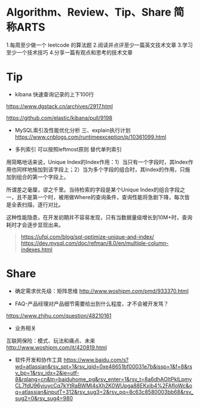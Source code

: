 # Algorithm、Review、Tip、Share 简称ARTS
1.每周至少做一个 leetcode 的算法题 2.阅读并点评至少一篇英文技术文章 3.学习至少一个技术技巧 4.分享一篇有观点和思考的技术文章


# Tip

* kibana 快速查询记录的上下100行

https://www.dgstack.cn/archives/2917.html

https://github.com/elastic/kibana/pull/9198

* MySQL索引及性能优化分析 三、explain执行计划
https://www.cnblogs.com/runtimeexception/p/10361099.html


* 多列索引 可以按照leftmost原则 替代单列索引

用简略地话来说，Unique Index的Index作用：1）当只有一个字段时，其Index作用也同样地施加到该字段上；2）当为多个字段的组合时，其Index的作用，只施加到组合的第一个字段上。

所谓差之毫厘，谬之千里。当待检索的字段是某个Unique Index的组合字段之一，且不是第一个时，被用做Where的查询条件，查询性能将急剧下降，每次皆是全表扫描，逐行对比。

这种性能隐患，在开发初期并不容易发现，只有当数据量级增长到10M+时，查询耗时才会逐步显现出来。
> https://ufqi.com/blog/sql-optimize-unique-and-index/
> https://dev.mysql.com/doc/refman/8.0/en/multiple-column-indexes.html

# Share

* 确定需求优先级：矩阵思维
http://www.woshipm.com/pmd/933370.html

* FAQ-产品经理对产品细节需要给出到什么程度，才不会被开发骂？

https://www.zhihu.com/question/48210161

* 业务相关

​互联网保险：模式、玩法和痛点、未来
http://www.woshipm.com/it/420819.html

* 软件开发和协作工具
https://www.baidu.com/s?wd=atlassian&rsv_spt=1&rsv_iqid=0xe48651bf00031e7b&issp=1&f=8&rsv_bp=1&rsv_idx=2&ie=utf-8&rqlang=cn&tn=baiduhome_pg&rsv_enter=1&rsv_t=8a6dhAOItPklLpmyCL7fdU96yjuycCq7kYtRaBWMl4sXh2K0WUpga88EKxib4%2FAfloWc&oq=atlassian&inputT=312&rsv_sug3=2&rsv_pq=8c63c8580003bb68&rsv_sug2=0&rsv_sug4=980
